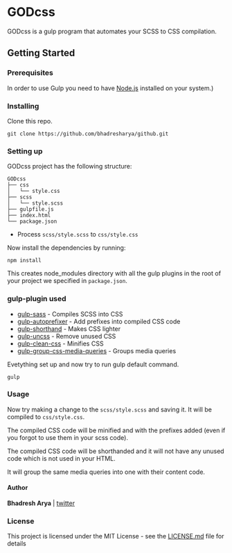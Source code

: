 # GODcss
GODcss is a gulp program that automates your SCSS to CSS compilation.

## Getting Started

### Prerequisites
In order to use Gulp you need to have [Node.js](https://nodejs.org/en/) installed on your system.)

### Installing
Clone this repo.
```
git clone https://github.com/bhadresharya/github.git
```
### Setting up
GODcss project has the following structure:
```
GODcss
├── css
│   └── style.css 
├── scss
│   └── style.scss
├── gulpfile.js
├── index.html
└── package.json
```
* Process ```scss/style.scss``` to ```css/style.css```

Now install the dependencies by running:
```
npm install
```
This creates node_modules directory with all the gulp plugins in the root of your project we specified in ```package.json```.
### gulp-plugin used
* [gulp-sass](https://www.npmjs.com/package/gulp-sass) - Compiles SCSS into CSS
* [gulp-autoprefixer](https://www.npmjs.com/package/gulp-autoprefixer) - Add prefixes into compiled CSS code
* [gulp-shorthand](https://www.npmjs.com/package/gulp-shorthand) - Makes CSS lighter
* [gulp-uncss](https://www.npmjs.com/package/gulp-uncss) - Remove unused CSS
* [gulp-clean-css](https://www.npmjs.com/package/gulp-clean-css) - Minifies CSS
* [gulp-group-css-media-queries](https://www.npmjs.com/package/gulp-group-css-media-queries) - Groups media queries

Evetything set up and now try to run gulp default command.
```
gulp
```
### Usage
Now try making a change to the ```scss/style.scss``` and saving it. It will be compiled to ```css/style.css```.

The compiled CSS code will be minified and with the prefixes added (even if you forgot to use them in your scss code).

The compiled CSS code will be shorthanded and it will not have any unused code which is not used in your HTML.

It will group the same media queries into one with their content code.

#### Author
**Bhadresh Arya** | [twitter](https://twitter.com/bhadresharya)
### License
This project is licensed under the MIT License - see the [LICENSE.md](https://bhadresharya.github.io/GODcss/LICENSE.md) file for details